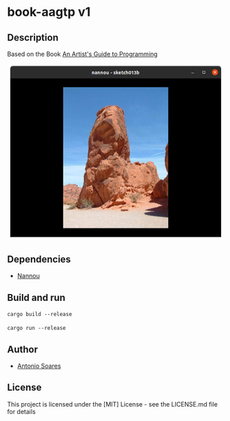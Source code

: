 # book-aagtp v1

## Description

Based on the Book [An Artist's Guide to Programming](https://nostarch.com/artists-guide-programming)

![](sketch013b.png)

## Dependencies

* [Nannou](https://github.com/nannou-org/nannou)


## Build and run

```
cargo build --release

cargo run --release
```
## Author

* [Antonio Soares](https://github.com/ccie18473)

## License

This project is licensed under the [MIT] License - see the LICENSE.md file for details
